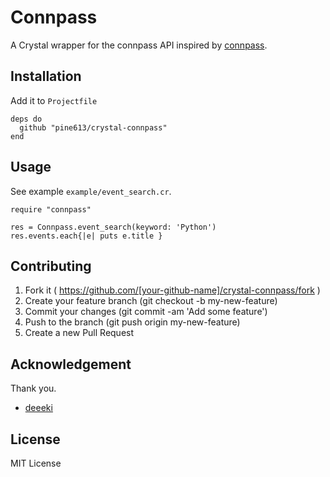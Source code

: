 # Connpass

A Crystal wrapper for the connpass API inspired by [connpass](https://github.com/deeeki/connpass).

## Installation

Add it to `Projectfile`

```crystal
deps do
  github "pine613/crystal-connpass"
end
```

## Usage

See example `example/event_search.cr`.

```crystal
require "connpass"

res = Connpass.event_search(keyword: 'Python')
res.events.each{|e| puts e.title }
```

## Contributing

1. Fork it ( https://github.com/[your-github-name]/crystal-connpass/fork )
2. Create your feature branch (git checkout -b my-new-feature)
3. Commit your changes (git commit -am 'Add some feature')
4. Push to the branch (git push origin my-new-feature)
5. Create a new Pull Request

## Acknowledgement

Thank you.

- [deeeki](https://github.com/deeeki/connpass)

## License
MIT License
